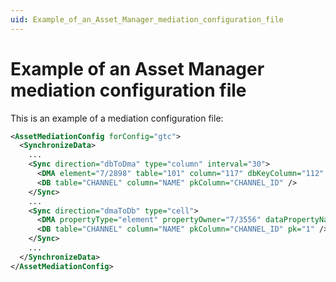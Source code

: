 ```yaml
---
uid: Example_of_an_Asset_Manager_mediation_configuration_file
---
```


# Example of an Asset Manager mediation configuration file

This is an example of a mediation configuration file:

```xml
<AssetMediationConfig forConfig="gtc">
  <SynchronizeData>
    ...
    <Sync direction="dbToDma" type="column" interval="30">
      <DMA element="7/2898" table="101" column="117" dbKeyColumn="112" />
      <DB table="CHANNEL" column="NAME" pkColumn="CHANNEL_ID" />
    </Sync>
    ...
    <Sync direction="dmaToDb" type="cell">
      <DMA propertyType="element" propertyOwner="7/3556" dataPropertyName="ASSET_CHANNEL_NAME_REV" />
      <DB table="CHANNEL" column="NAME" pkColumn="CHANNEL_ID" pk="1" />
    </Sync>
    ...
  </SynchronizeData>
</AssetMediationConfig>
```
